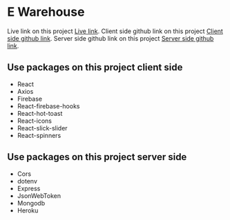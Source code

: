 # E Warehouse

Live link on this project [Live link](https://electronics-warehouse-970bd.web.app/).
Client side github link on this project [Client side github link](https://github.com/ProgrammingHeroWC4/warehouse-management-client-side-saddamhosan).
Server side github link on this project [Server side github link](https://github.com/ProgrammingHeroWC4/warehouse-management-server-side-saddamhosan).

## Use packages on this project client side

- React
- Axios
- Firebase
- React-firebase-hooks
- React-hot-toast
- React-icons
- React-slick-slider
- React-spinners

## Use packages on this project server side

- Cors
- dotenv
- Express
- JsonWebToken
- Mongodb
- Heroku
